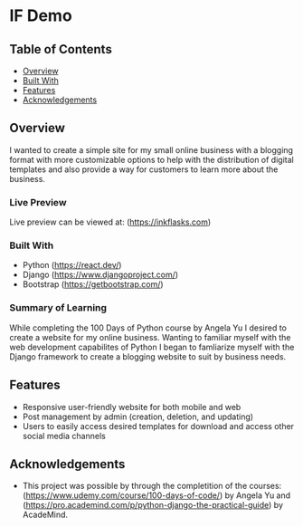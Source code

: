 # IF Demo

## Table of Contents
- [Overview](#overview)
- [Built With](#built-with)
- [Features](#features)
- [Acknowledgements](#acknowledgements)

## Overview
I wanted to create a simple site for my small online business with a blogging format with more customizable options to help with the distribution of digital templates and also provide a way for customers to learn more about the business. 


### Live Preview
Live preview can be viewed at: (https://inkflasks.com)

### Built With
- Python (https://react.dev/)
- Django (https://www.djangoproject.com/)
- Bootstrap (https://getbootstrap.com/)

### Summary of Learning 
While completing the 100 Days of Python course by Angela Yu I desired to create a website for my online business. Wanting to familiar myself with the web development capabilites of Python I began to famliarize myself with the Django framework to create a blogging website to suit by business needs. 

## Features 
- Responsive user-friendly website for both mobile and web
- Post management by admin (creation, deletion, and updating)
- Users to easily access desired templates for download and access other social media channels

## Acknowledgements
- This project was possible by through the completition of the courses: (https://www.udemy.com/course/100-days-of-code/) by Angela Yu and (https://pro.academind.com/p/python-django-the-practical-guide) by AcadeMind.
